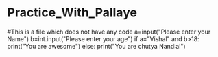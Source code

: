 # Practice_With_Pallaye
#This is a file which does not have any code 
a=input("Please enter your Name")
b=int.input("Please enter your age")
if a="Vishal" and b>18:
  print("You are awesome")
else:
  print("You are chutya Nandlal")
